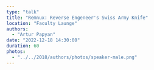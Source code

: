 ```yaml
---
type: "talk"
title: "Remnux: Reverse Engeneer's Swiss Army Knife"
location: "Faculty Launge"
authors:
  - "Artur Papyan"
date: "2022-12-18 14:30:00"
duration: 60
photos:
  - "../../2018/authors/photos/speaker-male.png"
---
```


